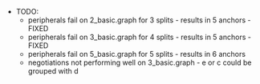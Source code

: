 *   TODO:
    -   peripherals fail on 2_basic.graph for 3 splits - results in 5 anchors - FIXED
    -   peripherals fail on 3_basic.graph for 4 splits - results in 5 anchors - FIXED
    -   peripherals fail on 5_basic.graph for 5 splits - results in 6 anchors
    -   negotiations not performing well on 3_basic.graph - e or c could be grouped with d